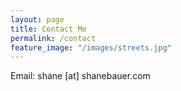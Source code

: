 ```yaml
---
layout: page
title: Contact Me
permalink: /contact
feature_image: "/images/streets.jpg"
---
```


Email: shane [at] shanebauer.com

